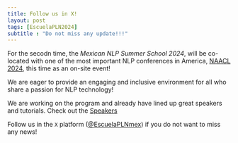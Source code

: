 ```yaml
---
title: Follow us in X!
layout: post
tags: [EscuelaPLN2024]
subtitle : "Do not miss any update!!!"
---
```


For the secodn time, the _Mexican NLP Summer School 2024_, will be co-located with one of the most important NLP conferences in America, [NAACL 2024](https://2024.naacl.org/), this time as an on-site event!

We are eager to provide an engaging and inclusive environment for all who share a passion for NLP technology! 

We are working on the program and already have lined up great speakers and tutorials. Check out the [Speakers](https://ampln.github.io/escuelaverano2024/speakers/)

Follow us in the `X` platform ([@EscuelaPLNmex](https://twitter.com/EscuelaPLNmex)) if you do not want to miss any news! 
